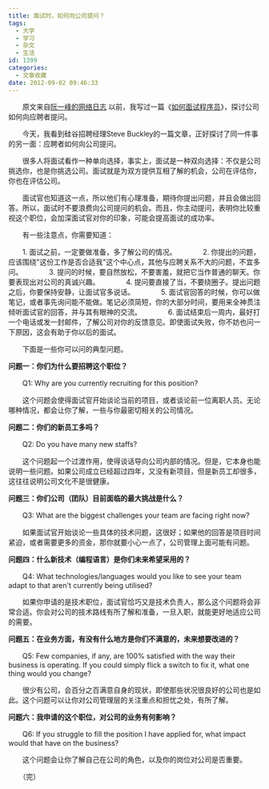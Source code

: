 ```yaml
---
title: 面试时，如何向公司提问？
tags:
  - 大学
  - 学习
  - 杂文
  - 生活
id: 1399
categories:
  - 文章收藏
date: 2012-09-02 09:46:33
---
```


　　原文来自[阮一峰的网络日志](http://www.ruanyifeng.com/blog/2012/08/questions_you_need_to_ask_in_an_interview.html)
    以前，我写过一篇《[如何面试程序员](http://www.ruanyifeng.com/blog/2010/12/how_to_interview_a_programmer.html)》，探讨公司如何向应聘者提问。

　　今天，我看到硅谷招聘经理Steve Buckley的一篇文章，正好探讨了同一件事的另一面：应聘者如何向公司提问。

　　很多人将面试看作一种单向选择，事实上，面试是一种双向选择：不仅是公司挑选你，也是你挑选公司。面试就是为双方提供互相了解的机会，公司在评估你，你也在评估公司。

　　面试官也知道这一点，所以他们有心理准备，期待你提出问题，并且会做出回答。所以，面试时不要浪费向公司提问的机会。而且，你主动提问，表明你比较重视这个职位，会加深面试官对你的印象，可能会提高面试的成功率。

　　有一些注意点，你需要知道：

　　1\. 面试之前，一定要做准备，多了解公司的情况。　　
　　2\. 你提出的问题，应该围绕"这份工作是否合适我"这个中心点，其他与应聘关系不大的问题，不宜多问。　　
　　3\. 提问的时候，要自然放松，不要害羞，就把它当作普通的聊天。你要表现出对公司的真诚兴趣。　　
　　4\. 提问要直接了当，不要绕圈子。提出问题之后，你要保持安静，让面试官多说话。　　
　　5\. 面试官回答的时候，你可以做笔记，或者事先询问能不能做。笔记必须简短，你的大部分时间，要用来全神贯注倾听面试官的回答，并与其有眼神的交流。　　
　　6\. 面试结束后一周内，最好打一个电话或发一封邮件，了解公司对你的反馈意见。即使面试失败，你不妨也问一下原因，这会有助于你以后的面试。

　　下面是一些你可以问的典型问题。

 **问题一：你们为什么要招聘这个职位？**

　　Q1: Why are you currently recruiting for this position?

　　这个问题会使得面试官开始谈论当前的项目，或者谈论前一位离职人员。无论哪种情况，都会让你了解，一些与你最密切相关的公司情况。

**问题二：你们的新员工多吗？**

　　Q2: Do you have many new staffs?

　　这个问题起一个过渡作用，使得谈话导向公司内部的情况。但是，它本身也能说明一些问题。如果公司成立已经超过四年，又没有新项目，但是新员工却很多，这往往说明公司文化不是很健康。

**问题三：你们公司（团队）目前面临的最大挑战是什么？**

　　Q3: What are the biggest challenges your team are facing right now?

　　如果面试官开始谈论一些具体的技术问题，这很好；如果他的回答是项目时间紧迫，或者需要更多的资金，那你就要小心一点了，公司管理上面可能有问题。

**问题四：什么新技术（编程语言）是你们未来希望采用的？**

　　Q4: What technologies/languages would you like to see your team adapt to that aren't currently being utilised?

　　如果你申请的是技术职位，面试官恰巧又是技术负责人，那么这个问题将会非常合适。你会对公司的技术路线有所了解和准备，一旦入职，就能更好地适应公司的需要。

**问题五：在业务方面，有没有什么地方是你们不满意的，未来想要改进的？**

　　Q5: Few companies, if any, are 100% satisfied with the way their business is operating. If you could simply flick a switch to fix it, what one thing would you change?

　　很少有公司，会百分之百满意自身的现状，即使那些状况很良好的公司也是如此。这个问题可以让你对公司管理层的关注重点和担忧之处，有所了解。

**问题六：我申请的这个职位，对公司的业务有何影响？**

　　Q6: If you struggle to fill the position I have applied for, what impact would that have on the business?

　　这个问题会让你了解自己在公司的角色，以及你的岗位对公司是否重要。

　　（完）